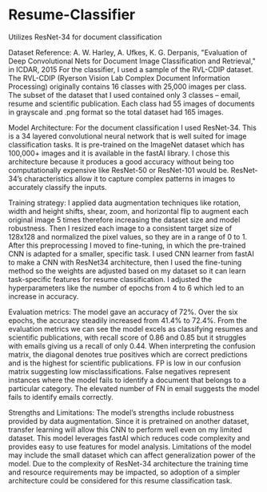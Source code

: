 # Resume-Classifier
Utilizes ResNet-34 for document classification 

Dataset
Reference: A. W. Harley, A. Ufkes, K. G. Derpanis, "Evaluation of Deep Convolutional Nets for Document Image Classification and Retrieval," in ICDAR, 2015
For the classifier, I used a sample of the RVL-CDIP dataset. The RVL-CDIP (Ryerson Vision Lab Complex Document Information Processing) originally contains 16 classes with 25,000 images per class. The subset of the dataset that I used contained only 3 classes – email, resume and scientific publication. Each class had 55 images of documents in grayscale and .png format so the total dataset had 165 images.

Model Architecture:
For the document classification I used ResNet-34. This is a 34 layered convolutional neural network that is well suited for image classification tasks. It is pre-trained on the ImageNet dataset which has 100,000+ images and it is available in the fastAI library. I chose this architecture because it produces a good accuracy without being too computationally expensive like ResNet-50 or ResNet-101 would be. ResNet-34’s characteristics allow it to capture complex patterns in images to accurately classify the inputs.

Training strategy:
I applied data augmentation techniques like rotation, width and height shifts, shear, zoom, and horizontal flip to augment each original image 5 times therefore increasing the dataset size and model robustness. Then I resized each image to a consistent target size of 128x128 and normalized the pixel values, so they are in a range of 0 to 1. After this preprocessing I moved to fine-tuning, in which the pre-trained CNN is adapted for a smaller, specific task. I used CNN learner from fastAI to make a CNN with ResNet34 architecture, then I used the fine-tuning method so the weights are adjusted based on my dataset so it can learn task-specific features for resume classification. I adjusted the hyperparameters like the number of epochs from 4 to 6 which led to an increase in accuracy.

Evaluation metrics:
The model gave an accuracy of 72%. Over the six epochs, the accuracy steadily  increased from 41.4% to 72.4%. From the evaluation metrics we can see the model excels as classifying resumes and scientific publications, with recall score of 0.86 and 0.85 but it struggles with emails giving us a recall of only 0.44. When interpreting the confusion matrix, the diagonal denotes true positives which are correct predictions and is the highest for scientific publications. FP is low in our confusion matrix suggesting low misclassifications. False negatives represent instances where the model fails to identify a document that belongs to a particular category. The elevated number of FN in email suggests the model fails to identify emails correctly.

Strengths and Limitations:
The model’s strengths include robustness provided by data augmentation. Since it is pretrained on another dataset, transfer learning will allow this CNN to perform well even on my limited dataset. This model leverages fastAI which reduces code complexity and provides easy to use features for model analysis. Limitations of the model may include the small dataset which can affect generalization power of the model. Due to the complexity of ResNet-34 architecture the training time and resource requirements may be impacted, so adoption of a simpler architecture could be considered for this resume classification task.
